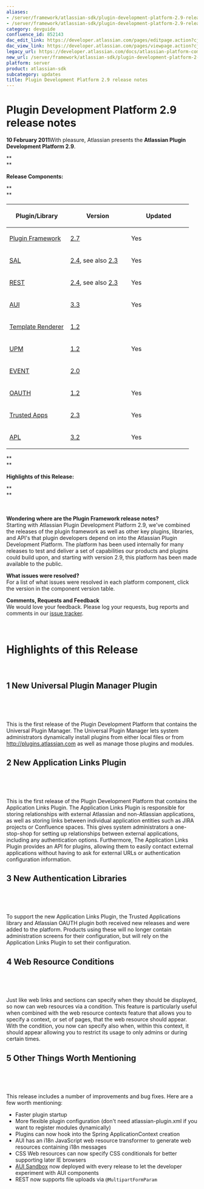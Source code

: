 ```yaml
---
aliases:
- /server/framework/atlassian-sdk/plugin-development-platform-2.9-release-notes-852143.html
- /server/framework/atlassian-sdk/plugin-development-platform-2.9-release-notes-852143.md
category: devguide
confluence_id: 852143
dac_edit_link: https://developer.atlassian.com/pages/editpage.action?cjm=wozere&pageId=852143
dac_view_link: https://developer.atlassian.com/pages/viewpage.action?cjm=wozere&pageId=852143
legacy_url: https://developer.atlassian.com/docs/atlassian-platform-common-components/about-the-platform/plugin-development-platform-2-9-release-notes
new_url: /server/framework/atlassian-sdk/plugin-development-platform-2-9-release-notes
platform: server
product: atlassian-sdk
subcategory: updates
title: Plugin Development Platform 2.9 release notes
---
```

# Plugin Development Platform 2.9 release notes

**10 February 2011**With pleasure, Atlassian presents the **Atlassian Plugin Development Platform 2.9**.

**  
**

**Release Components:**

**  
**

<table>
<colgroup>
<col style="width: 33%" />
<col style="width: 33%" />
<col style="width: 33%" />
</colgroup>
<thead>
<tr class="header">
<th><p>Plugin/Library</p></th>
<th><p>Version</p></th>
<th><p>Updated</p></th>
</tr>
</thead>
<tbody>
<tr class="odd">
<td><p><a href="https://studio.atlassian.com/svn/PLUG/branches/atlassian-plugins-2.7.x" class="external-link">Plugin Framework</a></p></td>
<td><p><a href="https://studio.atlassian.com/secure/ReleaseNote.jspa?projectId=10240&amp;version=11993" class="external-link">2.7</a></p></td>
<td><p>Yes</p></td>
</tr>
<tr class="even">
<td><p><a href="https://studio.atlassian.com/svn/SAL/branches/sal-2.4.x/" class="external-link">SAL</a></p></td>
<td><p><a href="https://studio.atlassian.com/secure/ReleaseNote.jspa?projectId=10108&amp;version=12077" class="external-link">2.4</a>, see also <a href="https://studio.atlassian.com/secure/ReleaseNote.jspa?projectId=10108&amp;version=12003" class="external-link">2.3</a></p></td>
<td><p>Yes</p></td>
</tr>
<tr class="odd">
<td><p><a href="https://studio.atlassian.com/svn/REST/branches/rest-2.4.x/" class="external-link">REST</a></p></td>
<td><p><a href="https://studio.atlassian.com/secure/ReleaseNote.jspa?projectId=10292&amp;version=12218" class="external-link">2.4</a>, see also <a href="https://studio.atlassian.com/secure/ReleaseNote.jspa?projectId=10292&amp;version=12023" class="external-link">2.3</a></p></td>
<td><p>Yes</p></td>
</tr>
<tr class="even">
<td><p><a href="https://studio.atlassian.com/svn/AJS/branches/auiplugin-3.3.x" class="external-link">AUI</a></p></td>
<td><p><a href="https://studio.atlassian.com/secure/ReleaseNote.jspa?projectId=10270&amp;version=11858" class="external-link">3.3</a></p></td>
<td><p>Yes</p></td>
</tr>
<tr class="odd">
<td><p><a href="https://studio.atlassian.com/svn/ATR/branches/atlassian-template-renderer-1.2.x" class="external-link">Template Renderer</a></p></td>
<td><p><a href="https://studio.atlassian.com/secure/ReleaseNote.jspa?projectId=10301&amp;version=11243" class="external-link">1.2</a></p></td>
<td><p> </p></td>
</tr>
<tr class="even">
<td><p><a href="https://studio.atlassian.com/svn/UPM/branches/atlassian-universal-plugin-manager-1.2.x" class="external-link">UPM</a></p></td>
<td><p><a href="https://studio.atlassian.com/secure/ReleaseNote.jspa?projectId=10360&amp;version=11968" class="external-link">1.2</a></p></td>
<td><p>Yes</p></td>
</tr>
<tr class="odd">
<td><p><a href="https://studio.atlassian.com/svn/EVENT/branches/atlassian-event-2.0.x/" class="external-link">EVENT</a></p></td>
<td><p><a href="https://studio.atlassian.com/secure/ReleaseNote.jspa?projectId=10693&amp;version=12064" class="external-link">2.0</a></p></td>
<td><p> </p></td>
</tr>
<tr class="even">
<td><p><a href="https://studio.atlassian.com/svn/OAUTH/branches/atlassian-oauth-1.2.x/" class="external-link">OAUTH</a></p></td>
<td><p><a href="https://studio.atlassian.com/secure/ReleaseNote.jspa?projectId=10330&amp;version=12125" class="external-link">1.2</a></p></td>
<td><p>Yes</p></td>
</tr>
<tr class="odd">
<td><p><a href="https://studio.atlassian.com/svn/TRUST/branches/atlassian-trusted-apps-2.3.x/" class="external-link">Trusted Apps</a></p></td>
<td><p><a href="https://studio.atlassian.com/secure/ReleaseNote.jspa?projectId=10110&amp;version=11823" class="external-link">2.3</a></p></td>
<td><p>Yes</p></td>
</tr>
<tr class="even">
<td><p><a href="https://studio.atlassian.com/svn/APL/trunk" class="external-link">APL</a></p></td>
<td><p><a href="https://studio.atlassian.com/secure/ReleaseNote.jspa?projectId=10130&amp;version=12161" class="external-link">3.2</a></p></td>
<td><p>Yes</p></td>
</tr>
</tbody>
</table>

**  
**

**Highlights of this Release:**

**  
**

 

**Wondering where are the Plugin Framework release notes?**  
Starting with Atlassian Plugin Development Platform 2.9, we've combined the releases of the plugin framework as well as other key plugins, libraries, and API's that plugin developers depend on into the Atlassian Plugin Development Platform. The platform has been used internally for many releases to test and deliver a set of capabilities our products and plugins could build upon, and starting with version 2.9, this platform has been made available to the public.

**What issues were resolved?**  
For a list of what issues were resolved in each platform component, click the version in the component version table.

**Comments, Requests and Feedback**  
We would love your feedback. Please log your requests, bug reports and comments in our <a href="http://jira.atlassian.com/browse/PLUG" class="external-link">issue tracker</a>.

 

# Highlights of this Release

 

## 1 New Universal Plugin Manager Plugin

 

 

This is the first release of the Plugin Development Platform that contains the Universal Plugin Manager. The Universal Plugin Manager lets system administrators dynamically install plugins from either local files or from <a href="http://plugins.atlassian.com" class="uri external-link">http://plugins.atlassian.com</a> as well as manage those plugins and modules.

## 2 New Application Links Plugin

 

 

This is the first release of the Plugin Development Platform that contains the Application Links Plugin. The Application Links Plugin is responsible for storing relationships with external Atlassian and non-Atlassian applications, as well as storing links between individual application entities such as JIRA projects or Confluence spaces. This gives system administrators a one-stop-shop for setting up relationships between external applications, including any authentication options. Furthermore, The Application Links Plugin provides an API for plugins, allowing them to easily contact external applications without having to ask for external URLs or authentication configuration information.

## 3 New Authentication Libraries

 

 

To support the new Application Links Plugin, the Trusted Applications library and Atlassian OAUTH plugin both received new releases and were added to the platform. Products using these will no longer contain administration screens for their configuration, but will rely on the Application Links Plugin to set their configuration.

## 4 Web Resource Conditions

 

 

Just like web links and sections can specify when they should be displayed, so now can web resources via a condition. This feature is particularly useful when combined with the web resource contexts feature that allows you to specify a context, or set of pages, that the web resource should appear. With the condition, you now can specify also when, within this context, it should appear allowing you to restrict its usage to only admins or during certain times.

## 5 Other Things Worth Mentioning

 

 

This release includes a number of improvements and bug fixes. Here are a few worth mentioning:

-   Faster plugin startup
-   More flexible plugin configuration (don't need atlassian-plugin.xml if you want to register modules dynamically)
-   Plugins can now hook into the Spring ApplicationContext creation
-   AUI has an i18n JavaScript web resource transformer to generate web resources containing i18n messages
-   CSS Web resources can now specify CSS conditionals for better supporting later IE browsers
-   <a href="http://docs.atlassian.com/aui/3.3.0/sandbox/sandbox.html" class="external-link">AUI Sandbox</a> now deployed with every release to let the developer experiment with AUI components
-   REST now supports file uploads via `@MultipartFormParam`









































































































































































































































































































